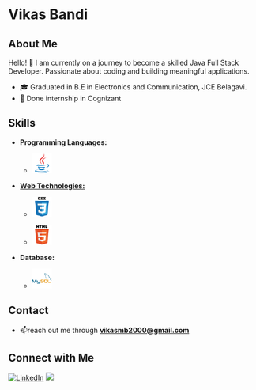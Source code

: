# Vikas Bandi

## About Me

Hello! 👋 I am currently on a journey to become a skilled Java Full Stack Developer. Passionate about coding and building meaningful applications.

- 🎓 Graduated in B.E in Electronics and Communication, JCE Belagavi.
- 💼 Done internship in Cognizant

## Skills

- **Programming Languages:**
  
    -  </a> <a href="https://www.java.com" target="_blank" rel="noreferrer"> <img src="https://raw.githubusercontent.com/devicons/devicon/master/icons/java/java-original.svg" alt="java" width="40" height="40"/>
- **Web Technologies:**
  
  - </a> <a href="https://www.w3schools.com/css/" target="_blank" rel="noreferrer"> <img src="https://raw.githubusercontent.com/devicons/devicon/master/icons/css3/css3-original-wordmark.svg" alt="css3" width="40" height="40"/>
  
  - </a> <a href="https://www.w3.org/html/" target="_blank" rel="noreferrer"> <img src="https://raw.githubusercontent.com/devicons/devicon/master/icons/html5/html5-original-wordmark.svg" alt="html5" width="40" height="40"/> </a>
- **Database:**
  
  - </a> <a href="https://www.mysql.com/" target="_blank" rel="noreferrer"> <img src="https://raw.githubusercontent.com/devicons/devicon/master/icons/mysql/mysql-original-wordmark.svg" alt="mysql" width="40" height="40"/> </a> 

## Contact

- 📫reach out me through **vikasmb2000@gmail.com**

## Connect with Me

[![LinkedIn](https://img.shields.io/badge/LinkedIn-Connect-blue)](linkedin.com/in/vikas-bandi-90bb191bb)
[<img src="https://img.shields.io/badge/linkedin-%2312100E.svg?&style=for-the-badge&logo=linkedin&logoColor=white&color=black" />](https://www.linkedin.com/in/abhishek-kadam-21861717b/)



